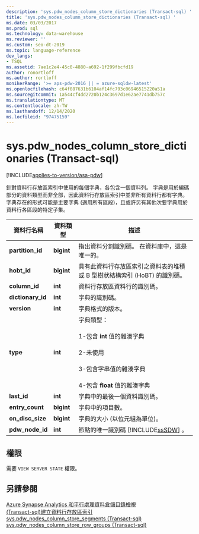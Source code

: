 ```yaml
---
description: 'sys.pdw_nodes_column_store_dictionaries (Transact-sql) '
title: 'sys.pdw_nodes_column_store_dictionaries (Transact-sql) '
ms.date: 03/03/2017
ms.prod: sql
ms.technology: data-warehouse
ms.reviewer: ''
ms.custom: seo-dt-2019
ms.topic: language-reference
dev_langs:
- TSQL
ms.assetid: 7ae1c2e4-45c0-4880-a692-1f299fbcfd19
author: ronortloff
ms.author: rortloff
monikerRange: '>= aps-pdw-2016 || = azure-sqldw-latest'
ms.openlocfilehash: c64f087631b6104af14fc793c06946515220a51a
ms.sourcegitcommit: 1a544cf4dd2720b124c3697d1e62ae7741db757c
ms.translationtype: MT
ms.contentlocale: zh-TW
ms.lasthandoff: 12/14/2020
ms.locfileid: "97475159"
---
```

# <a name="syspdw_nodes_column_store_dictionaries-transact-sql"></a>sys.pdw_nodes_column_store_dictionaries (Transact-sql) 
[!INCLUDE[applies-to-version/asa-pdw](../../includes/applies-to-version/asa-pdw.md)]

  針對資料行存放區索引中使用的每個字典，各包含一個資料列。 字典是用於編碼部分的資料類型而非全部，因此資料行存放區索引中並非所有資料行都有字典。 字典存在的形式可能是主要字典 (適用所有區段)，且或許另有其他次要字典用於資料行各區段的特定子集。  
  
|資料行名稱|資料類型|描述|  
|-----------------|---------------|-----------------|  
|**partition_id**|**bigint**|指出資料分割識別碼。 在資料庫中，這是唯一的。|  
|**hobt_id**|**bigint**|具有此資料行存放區索引之資料表的堆積或 B 型樹狀結構索引 (HoBT) 的識別碼。|  
|**column_id**|**int**|資料行存放區資料行的識別碼。|  
|**dictionary_id**|**int**|字典的識別碼。|  
|**version**|**int**|字典格式的版本。|  
|**type**|**int**|字典類型：<br /><br /> 1-包含 **int** 值的雜湊字典<br /><br /> 2-未使用<br /><br /> 3-包含字串值的雜湊字典<br /><br /> 4-包含 **float** 值的雜湊字典|  
|**last_id**|**int**|字典中的最後一個資料識別碼。|  
|**entry_count**|**bigint**|字典中的項目數。|  
|**on_disc_size**|**bigint**|字典的大小 (以位元組為單位)。|  
|**pdw_node_id**|**int**|節點的唯一識別碼 [!INCLUDE[ssSDW](../../includes/sssdw-md.md)] 。|  
  
## <a name="permissions"></a>權限  
 需要 `VIEW SERVER STATE` 權限。  
  
## <a name="see-also"></a>另請參閱  
 [Azure Synapse Analytics 和平行處理資料倉儲目錄檢視](../../relational-databases/system-catalog-views/sql-data-warehouse-and-parallel-data-warehouse-catalog-views.md)   
 [&#40;Transact-sql&#41;建立資料行存放區索引 ](../../t-sql/statements/create-columnstore-index-transact-sql.md)   
 [sys.pdw_nodes_column_store_segments &#40;Transact-sql&#41;](../../relational-databases/system-catalog-views/sys-pdw-nodes-column-store-segments-transact-sql.md)   
 [sys.pdw_nodes_column_store_row_groups &#40;Transact-sql&#41;](../../relational-databases/system-catalog-views/sys-pdw-nodes-column-store-row-groups-transact-sql.md)  
  
  
